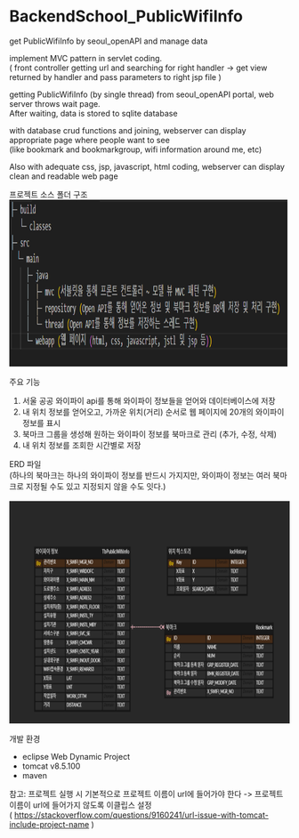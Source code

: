 # BackendSchool_PublicWifiInfo
  get PublicWifiInfo by seoul_openAPI and manage data

implement MVC pattern in servlet coding. <br>
( front controller getting url and searching for right handler ->
                   get view returned by handler and pass parameters to right jsp file )

getting PublicWifiInfo (by single thread) from seoul_openAPI portal, web server throws wait page. <br>
After waiting, data is stored to sqlite database

with database crud functions and joining, webserver can display appropriate page where people want to see <br>
(like bookmark and bookmarkgroup, wifi information around me, etc)

Also with adequate css, jsp, javascript, html coding, webserver can display clean and readable web page 

프로젝트 소스 폴더 구조
<img src="Project Folder structure.PNG" width="500px" height="300px">                                   
                                                           


주요 기능
1. 서울 공공 와이파이 api를 통해 와이파이 정보들을 얻어와 데이터베이스에 저장
2. 내 위치 정보를 얻어오고, 가까운 위치(거리) 순서로 웹 페이지에 20개의 와이파이 정보를 표시
3. 북마크 그룹을 생성해 원하는 와이파이 정보를 북마크로 관리 (추가, 수정, 삭제)
4. 내 위치 정보를 조회한 시간별로 저장                                       

ERD 파일 <br>
(하나의 북마크는 하나의 와이파이 정보를 반드시 가지지만, 와이파이 정보는 여러 북마크로 지정될 수도 있고 지정되지 않을 수도 잇다.) <br><br>
<img width="600px" height="400px" src = "./ERD_capture.PNG">

개발 환경
- eclipse Web Dynamic Project
- tomcat v8.5.100
- maven

참고: 프로젝트 실행 시 기본적으로 프로젝트 이름이 url에 들어가야 한다 -> 프로젝트 이름이 url에 들어가지 않도록 이클립스 설정<br>
( https://stackoverflow.com/questions/9160241/url-issue-with-tomcat-include-project-name )
